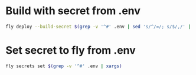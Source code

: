 # Build with secret from .env
```bash
fly deploy --build-secret $(grep -v '^#' .env | sed 's/^/=/; s/$/,/' | tr -d '\n' | sed 's/,$//')
```

# Set secret to fly from .env
```bash
fly secrets set $(grep -v '^#' .env | xargs)
```


